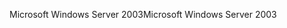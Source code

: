 <span data-ttu-id="0e662-101">Microsoft Windows Server 2003</span><span class="sxs-lookup"><span data-stu-id="0e662-101">Microsoft Windows Server 2003</span></span>